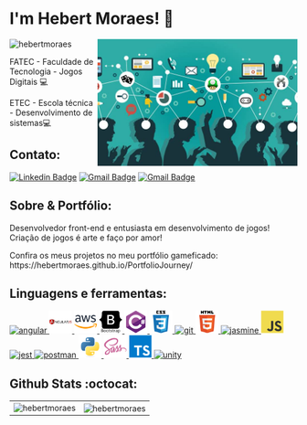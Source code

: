 ## <h1>I'm Hebert Moraes! :wave:</h1><img align="right" width="350" src="img/banner1.jpg" />

<p align="left"> <img src="https://komarev.com/ghpvc/?username=hebertmoraes&label=Profile%20views&color=0e75b6&style=flat" alt="hebertmoraes" /> </p>

<p>FATEC - Faculdade de Tecnologia - Jogos Digitais 💻</p>
<p>ETEC - Escola técnica - Desenvolvimento de sistemas💻</p>

## Contato:

[![Linkedin Badge](https://img.shields.io/badge/LinkedIn-0077B5?style=for-the-badge&logo=linkedin&logoColor=white&link=https://www.linkedin.com/in/hebert-moraes-7171461b7/)](https://www.linkedin.com/in/hebert-moraes-7171461b7/)
[![Gmail Badge](https://img.shields.io/badge/Gmail-D14836?style=for-the-badge&logo=gmail&logoColor=white&link=mailto:hebertmoraes2019@gmail.com)](mailto:hebertmoraes2019@gmail.com)
[![Gmail Badge](https://img.shields.io/badge/Itch.io-FA5C5C?style=for-the-badge&logo=itchdotio&logoColor=white&link=https://unf0rast3ro.itch.io/)](https://unf0rast3ro.itch.io/)

## Sobre & Portfólio:

<p>Desenvolvedor front-end e entusiasta em desenvolvimento de jogos! Criação de jogos é arte e faço por amor!</p>
<p>Confira os meus projetos no meu portfólio gameficado: https://hebertmoraes.github.io/PortfolioJourney/</p>

## Linguagens e ferramentas:

<p align="left"> <a href="https://angular.io" target="_blank" rel="noreferrer"> <img src="https://angular.io/assets/images/logos/angular/angular.svg" alt="angular" width="40" height="40"/> </a> <a href="https://angular.io" target="_blank" rel="noreferrer"> <img src="https://raw.githubusercontent.com/devicons/devicon/master/icons/angularjs/angularjs-original-wordmark.svg" alt="angularjs" width="40" height="40"/> </a> <a href="https://aws.amazon.com" target="_blank" rel="noreferrer"> <img src="https://raw.githubusercontent.com/devicons/devicon/master/icons/amazonwebservices/amazonwebservices-original-wordmark.svg" alt="aws" width="40" height="40"/> </a> <a href="https://getbootstrap.com" target="_blank" rel="noreferrer"> <img src="https://raw.githubusercontent.com/devicons/devicon/master/icons/bootstrap/bootstrap-plain-wordmark.svg" alt="bootstrap" width="40" height="40"/> </a> <a href="https://www.w3schools.com/cs/" target="_blank" rel="noreferrer"> <img src="https://raw.githubusercontent.com/devicons/devicon/master/icons/csharp/csharp-original.svg" alt="csharp" width="40" height="40"/> </a> <a href="https://www.w3schools.com/css/" target="_blank" rel="noreferrer"> <img src="https://raw.githubusercontent.com/devicons/devicon/master/icons/css3/css3-original-wordmark.svg" alt="css3" width="40" height="40"/> </a> <a href="https://git-scm.com/" target="_blank" rel="noreferrer"> <img src="https://www.vectorlogo.zone/logos/git-scm/git-scm-icon.svg" alt="git" width="40" height="40"/> </a> <a href="https://www.w3.org/html/" target="_blank" rel="noreferrer"> <img src="https://raw.githubusercontent.com/devicons/devicon/master/icons/html5/html5-original-wordmark.svg" alt="html5" width="40" height="40"/> </a> <a href="https://jasmine.github.io/" target="_blank" rel="noreferrer"> <img src="https://www.vectorlogo.zone/logos/jasmine/jasmine-icon.svg" alt="jasmine" width="40" height="40"/> </a> <a href="https://developer.mozilla.org/en-US/docs/Web/JavaScript" target="_blank" rel="noreferrer"> <img src="https://raw.githubusercontent.com/devicons/devicon/master/icons/javascript/javascript-original.svg" alt="javascript" width="40" height="40"/> </a> <a href="https://jestjs.io" target="_blank" rel="noreferrer"> <img src="https://www.vectorlogo.zone/logos/jestjsio/jestjsio-icon.svg" alt="jest" width="40" height="40"/> </a> <a href="https://postman.com" target="_blank" rel="noreferrer"> <img src="https://www.vectorlogo.zone/logos/getpostman/getpostman-icon.svg" alt="postman" width="40" height="40"/> </a> <a href="https://www.python.org" target="_blank" rel="noreferrer"> <img src="https://raw.githubusercontent.com/devicons/devicon/master/icons/python/python-original.svg" alt="python" width="40" height="40"/> </a> <a href="https://sass-lang.com" target="_blank" rel="noreferrer"> <img src="https://raw.githubusercontent.com/devicons/devicon/master/icons/sass/sass-original.svg" alt="sass" width="40" height="40"/> </a> <a href="https://www.typescriptlang.org/" target="_blank" rel="noreferrer"> <img src="https://raw.githubusercontent.com/devicons/devicon/master/icons/typescript/typescript-original.svg" alt="typescript" width="40" height="40"/> </a> <a href="https://unity.com/" target="_blank" rel="noreferrer"> <img src="https://www.vectorlogo.zone/logos/unity3d/unity3d-icon.svg" alt="unity" width="40" height="40"/> </a> </p>

## Github Stats :octocat:
<center>
<table>
  <tr>
    <td><img align="left" src="https://github-readme-stats.vercel.app/api/top-langs?username=hebertmoraes&show_icons=true&locale=en&layout=compact" alt="hebertmoraes" /></td>
    <td><img align="center" src="https://github-readme-stats.vercel.app/api?username=hebertmoraes&show_icons=true&locale=en" alt="hebertmoraes" /></td>
  </tr>  
</table>
</center>
